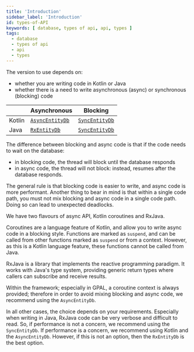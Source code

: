 ```yaml
---
title: 'Introduction'
sidebar_label: 'Introduction'
id: types-of-API
keywords: [ database, types of api, api, types ]
tags:
  - database
  - types of api
  - api
  - types
---
```


The version to use depends on:

- whether you are writing code in Kotlin or Java
- whether there is a need to write asynchronous (async) or synchronous (blocking) code

|        | Asynchronous                | Blocking                      |
|--------|-----------------------------|-------------------------------|
| Kotlin | [`AsyncEntityDb`](../async) | [`SyncEntityDb`](../blocking) |
| Java   | [`RxEntityDb`](../rxjava)   | [`SyncEntityDb`](../blocking) |

The difference between blocking and async code is that if the code needs to wait on the database:

- in blocking code, the thread will block until the database responds
- in async code, the thread will not block: instead, resumes after the database responds.

The general rule is that blocking code is easier to write, and async code is more performant. Another thing to bear in mind is that within a single code path, you must not
mix blocking and async code in a single code path. Doing so can lead to unexpected deadlocks.

We have two flavours of async API, Kotlin coroutines and RxJava.

Coroutines are a language feature of Kotlin, and allow you to write async code in a blocking style. Functions are marked as `suspend`, and can be called from other functions marked as `suspend` or from a context. However, as this is a Kotlin language feature, these functions cannot be called from Java.

RxJava is a library that implements the reactive programming paradigm. It works with Java's type system, providing generic return types where callers can subscribe and receive results.

Within the framework; especially in GPAL, a coroutine context is always provided; therefore in order to avoid mixing blocking and async code, we recommend using the `AsyncEntityDb`.

In all other cases, the choice depends on your requirements. Especially when writing in Java, RxJava code can be very verbose and difficult to read. So, if performance is not a concern, we recommend using the `SyncEntityDb`. If performance is a concern, we recommend using Kotlin and the `AsyncEntityDb`. However, if this is not an option, then the `RxEntityDb` is the best option.
